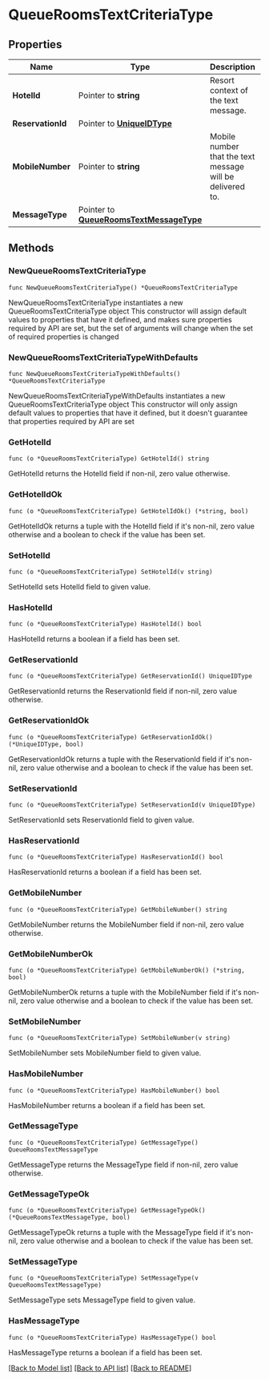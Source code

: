 # QueueRoomsTextCriteriaType

## Properties

Name | Type | Description | Notes
------------ | ------------- | ------------- | -------------
**HotelId** | Pointer to **string** | Resort context of the text message. | [optional] 
**ReservationId** | Pointer to [**UniqueIDType**](UniqueIDType.md) |  | [optional] 
**MobileNumber** | Pointer to **string** | Mobile number that the text message will be delivered to. | [optional] 
**MessageType** | Pointer to [**QueueRoomsTextMessageType**](QueueRoomsTextMessageType.md) |  | [optional] 

## Methods

### NewQueueRoomsTextCriteriaType

`func NewQueueRoomsTextCriteriaType() *QueueRoomsTextCriteriaType`

NewQueueRoomsTextCriteriaType instantiates a new QueueRoomsTextCriteriaType object
This constructor will assign default values to properties that have it defined,
and makes sure properties required by API are set, but the set of arguments
will change when the set of required properties is changed

### NewQueueRoomsTextCriteriaTypeWithDefaults

`func NewQueueRoomsTextCriteriaTypeWithDefaults() *QueueRoomsTextCriteriaType`

NewQueueRoomsTextCriteriaTypeWithDefaults instantiates a new QueueRoomsTextCriteriaType object
This constructor will only assign default values to properties that have it defined,
but it doesn't guarantee that properties required by API are set

### GetHotelId

`func (o *QueueRoomsTextCriteriaType) GetHotelId() string`

GetHotelId returns the HotelId field if non-nil, zero value otherwise.

### GetHotelIdOk

`func (o *QueueRoomsTextCriteriaType) GetHotelIdOk() (*string, bool)`

GetHotelIdOk returns a tuple with the HotelId field if it's non-nil, zero value otherwise
and a boolean to check if the value has been set.

### SetHotelId

`func (o *QueueRoomsTextCriteriaType) SetHotelId(v string)`

SetHotelId sets HotelId field to given value.

### HasHotelId

`func (o *QueueRoomsTextCriteriaType) HasHotelId() bool`

HasHotelId returns a boolean if a field has been set.

### GetReservationId

`func (o *QueueRoomsTextCriteriaType) GetReservationId() UniqueIDType`

GetReservationId returns the ReservationId field if non-nil, zero value otherwise.

### GetReservationIdOk

`func (o *QueueRoomsTextCriteriaType) GetReservationIdOk() (*UniqueIDType, bool)`

GetReservationIdOk returns a tuple with the ReservationId field if it's non-nil, zero value otherwise
and a boolean to check if the value has been set.

### SetReservationId

`func (o *QueueRoomsTextCriteriaType) SetReservationId(v UniqueIDType)`

SetReservationId sets ReservationId field to given value.

### HasReservationId

`func (o *QueueRoomsTextCriteriaType) HasReservationId() bool`

HasReservationId returns a boolean if a field has been set.

### GetMobileNumber

`func (o *QueueRoomsTextCriteriaType) GetMobileNumber() string`

GetMobileNumber returns the MobileNumber field if non-nil, zero value otherwise.

### GetMobileNumberOk

`func (o *QueueRoomsTextCriteriaType) GetMobileNumberOk() (*string, bool)`

GetMobileNumberOk returns a tuple with the MobileNumber field if it's non-nil, zero value otherwise
and a boolean to check if the value has been set.

### SetMobileNumber

`func (o *QueueRoomsTextCriteriaType) SetMobileNumber(v string)`

SetMobileNumber sets MobileNumber field to given value.

### HasMobileNumber

`func (o *QueueRoomsTextCriteriaType) HasMobileNumber() bool`

HasMobileNumber returns a boolean if a field has been set.

### GetMessageType

`func (o *QueueRoomsTextCriteriaType) GetMessageType() QueueRoomsTextMessageType`

GetMessageType returns the MessageType field if non-nil, zero value otherwise.

### GetMessageTypeOk

`func (o *QueueRoomsTextCriteriaType) GetMessageTypeOk() (*QueueRoomsTextMessageType, bool)`

GetMessageTypeOk returns a tuple with the MessageType field if it's non-nil, zero value otherwise
and a boolean to check if the value has been set.

### SetMessageType

`func (o *QueueRoomsTextCriteriaType) SetMessageType(v QueueRoomsTextMessageType)`

SetMessageType sets MessageType field to given value.

### HasMessageType

`func (o *QueueRoomsTextCriteriaType) HasMessageType() bool`

HasMessageType returns a boolean if a field has been set.


[[Back to Model list]](../README.md#documentation-for-models) [[Back to API list]](../README.md#documentation-for-api-endpoints) [[Back to README]](../README.md)


